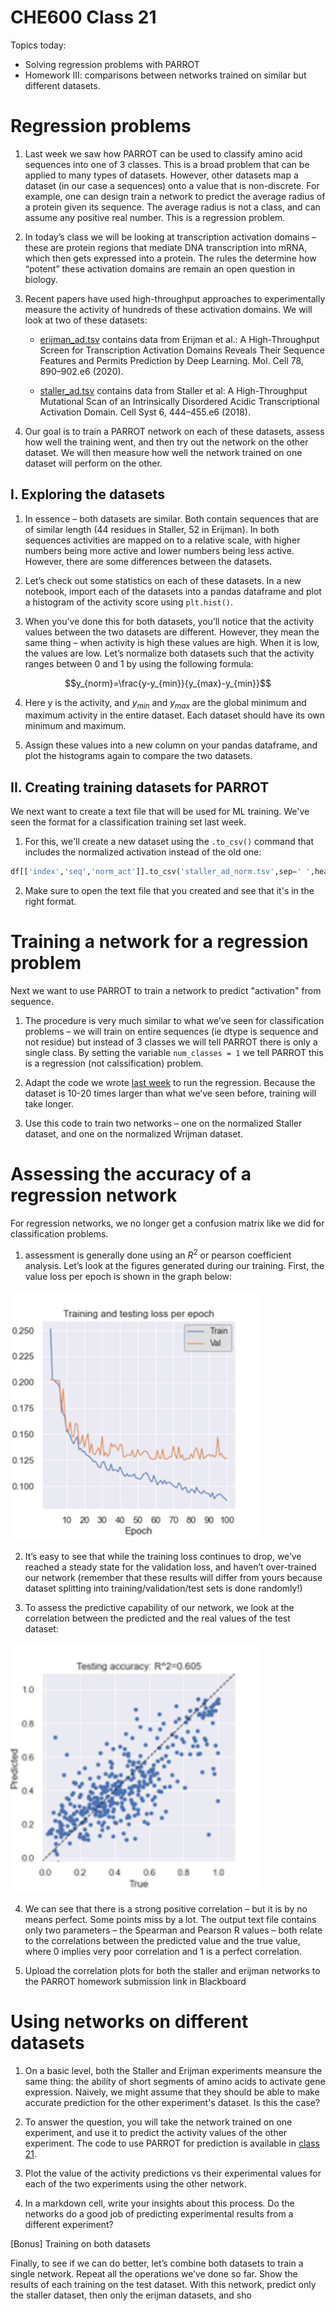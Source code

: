 # CHE600 Class 21

Topics today:
* Solving regression problems with PARROT
* Homework III: comparisons between networks trained on similar but different datasets.


# Regression problems

1. Last week we saw how PARROT can be used to classify amino acid sequences into one of 3 classes. This is a broad problem that can be applied to many types of datasets. However, other datasets map a dataset (in our case a sequences) onto a value that is non-discrete. For example, one can design train a network to predict the average radius of a protein given its sequence. The average radius is not a class, and can assume any positive real number. This is a regression problem.

2. In today’s class we will be looking at transcription activation domains – these are protein regions that mediate DNA transcription into mRNA, which then gets expressed into a protein. The rules the determine how “potent” these activation domains are remain an open question in biology.

3. Recent papers have used high-throughput approaches to experimentally measure the activity of hundreds of these activation domains. We will look at two of these datasets:

    * [erijman_ad.tsv](./files/erijman_ad.tsv) contains data from Erijman et al.: A High-Throughput Screen for Transcription Activation Domains Reveals Their Sequence Features and Permits Prediction by Deep Learning. Mol. Cell 78, 890–902.e6 (2020).

    * [staller_ad.tsv](./files/staller_ad.tsv) contains data from Staller et al: A High-Throughput Mutational Scan of an Intrinsically Disordered Acidic Transcriptional Activation Domain. Cell Syst 6, 444–455.e6 (2018).

4. Our goal is to train a PARROT network on each of these datasets, assess how well the training went, and then try out the network on the other dataset. We will then measure how well the network trained on one dataset will perform on the other.

## I. Exploring the datasets

1. In essence – both datasets are similar. Both contain sequences that are of similar length (44 residues in Staller, 52 in Erijman). In both sequences activities are mapped on to a relative scale, with higher numbers being more active and lower numbers being less active. However, there are some differences between the datasets.

2. Let’s check out some statistics on each of these datasets. In a new notebook, import each of the datasets into a pandas dataframe and plot a histogram of the activity score using ```plt.hist()```.

3. When you’ve done this for both datasets, you’ll notice that the activity values between the two datasets are different. However, they mean the same thing – when activity is high these values are high. When it is low, the values are low. Let’s normalize both datasets such that the activity ranges between 0 and 1 by using the following formula:

$$y_{norm}=\frac{y-y_{min}}{y_{max}-y_{min}}$$

4. Here y is the activity, and $y_{min}$ and $y_{max}$ are the global minimum and maximum activity in the entire dataset. Each dataset should have its own minimum and maximum.

5. Assign these values into a new column on your pandas dataframe, and plot the histograms again to compare the two datasets. 

## II. Creating training datasets for PARROT

We next want to create a text file that will be used for ML training. We've seen the format for a classification training set last week. 

1. For this, we'll create a new dataset using the ```.to_csv()``` command that includes the normalized activation instead of the old one:

```python
df[['index','seq','norm_act']].to_csv('staller_ad_norm.tsv',sep=' ',header=False, index=False)
```

2. Make sure to open the text file that you created and see that it's in the right format.

# Training a network for a regression problem

Next we want to use PARROT to train a network to predict "activation" from sequence.

1. The procedure is very much similar to what we’ve seen for classification problems – we will train on entire sequences (ie dtype is sequence and not residue) but instead of 3 classes we will tell PARROT there is only a single class. By setting the variable ```num_classes = 1```  we tell PARROT this is a regression (not calssification) problem.

2. Adapt the code we wrote [last week](../Class_21/README.md) to run the regression. Because the dataset is 10-20 times larger than what we’ve seen before, training will take longer.

3. Use this code to train two networks – one on the normalized Staller dataset, and one on the normalized Wrijman dataset.

# Assessing the accuracy of a regression network

For regression networks, we no longer get a confusion matrix like we did for classification problems. 

1. assessment is generally done using an $R^2$ or pearson coefficient analysis. Let’s look at the figures generated during our training. First, the value loss per epoch is shown in the graph below:

<img src="./images/epoch_loss.png" width=400>


2. It’s easy to see that while the training loss continues to drop, we’ve reached a steady state for the validation loss, and haven’t over-trained our network (remember that these results will differ from yours because dataset splitting into training/validation/test sets is done randomly!)

3. To assess the predictive capability of our network, we look at the correlation between the predicted and the real values of the test dataset:

<img src="./images/regression.png" width=400>

4. We can see that there is a strong positive correlation – but it is by no means perfect. Some points miss by a lot. The output text file contains only two parameters – the Spearman and Pearson R values – both relate to the correlations between the predicted value and the true value, where 0 implies very poor correlation and 1 is a perfect correlation.

5. Upload the correlation plots for both the staller and erijman networks to the PARROT homework submission link in Blackboard

# Using networks on different datasets

1. On a basic level, both the Staller and Erijman experiments meansure the same thing: the ability of short segments of amino acids to activate gene expression. Naively, we might assume that they should be able to make accurate prediction for the other experiment's dataset. Is this the case?

2. To answer the question, you will take the network trained on one experiment, and use it to predict the activity values of the other experiment. The code to use PARROT for prediction is available in [class 21](../Class_21/README.md#predictions-with-ml). 

3. Plot the value of the activity predictions vs their experimental values for each of the two experiments using the other network. 

4. In a markdown cell, write your insights about this process. Do the networks do a good job of predicting experimental results from a different experiment? 

[Bonus] Training on both datasets

Finally, to see if we can do better, let’s combine both datasets to train a single network. Repeat all the operations we’ve done so far. Show the results of each training on the test dataset. 
With this network, predict only the staller dataset, then only the erijman datasets, and sho
